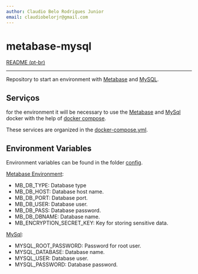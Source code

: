 ```yaml
---
author: Claudio Belo Rodrigues Junior
email: claudiobelorjr@gmail.com
---
```

# metabase-mysql

[README (pt-br)](./docs/readme-pt-br.md)

---

Repository to start an environment with [Metabase](https://www.metabase.com/) and [MySQL](https://www.mysql.com/).

## Serviços

for the environment it will be necessary to use the [Metabase](https://hub.docker.com/r/metabase/metabase) and [MySql](https://hub.docker.com/_/mysql) docker with the help of [docker compose](https://docs.docker.com/compose/).


These services are organized in the [docker-compose.yml](docker-compose.yml).

## Environment Variables

Environment variables can be found in the folder [config](./config).

[Metabase Environment](https://www.metabase.com/docs/latest/operations-guide/environment-variables.html):

- MB_DB_TYPE: Database type
- MB_DB_HOST: Database host name.
- MB_DB_PORT: Database port.
- MB_DB_USER: Database user.
- MB_DB_PASS: Database password.
- MB_DB_DBNAME: Database name.
- MB_ENCRYPTION_SECRET_KEY: Key for storing sensitive data.

[MySql](https://hub.docker.com/_/mysql):

- MYSQL_ROOT_PASSWORD: Password for root user.
- MYSQL_DATABASE: Database name.
- MYSQL_USER: Database user.
- MYSQL_PASSWORD: Database password.
